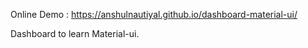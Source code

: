Online Demo : https://anshulnautiyal.github.io/dashboard-material-ui/

Dashboard to learn Material-ui.

